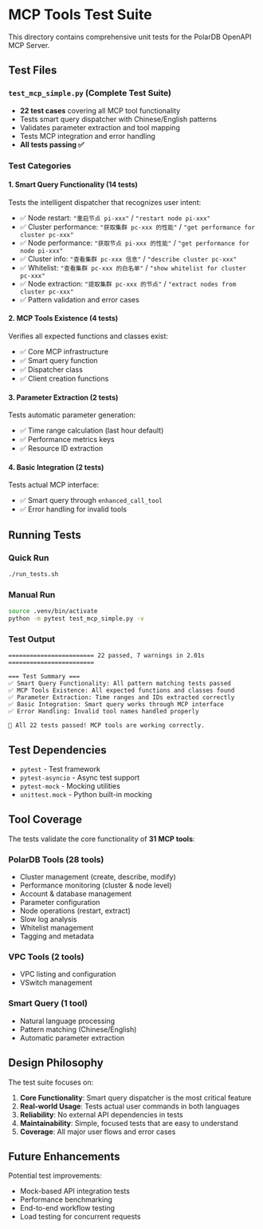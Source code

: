 # MCP Tools Test Suite

This directory contains comprehensive unit tests for the PolarDB OpenAPI MCP Server.

## Test Files

### `test_mcp_simple.py` (Complete Test Suite)
- **22 test cases** covering all MCP tool functionality
- Tests smart query dispatcher with Chinese/English patterns
- Validates parameter extraction and tool mapping
- Tests MCP integration and error handling
- **All tests passing ✅**

### Test Categories

#### 1. Smart Query Functionality (14 tests)
Tests the intelligent dispatcher that recognizes user intent:
- ✅ Node restart: `"重启节点 pi-xxx"` / `"restart node pi-xxx"`
- ✅ Cluster performance: `"获取集群 pc-xxx 的性能"` / `"get performance for cluster pc-xxx"`
- ✅ Node performance: `"获取节点 pi-xxx 的性能"` / `"get performance for node pi-xxx"`
- ✅ Cluster info: `"查看集群 pc-xxx 信息"` / `"describe cluster pc-xxx"`
- ✅ Whitelist: `"查看集群 pc-xxx 的白名单"` / `"show whitelist for cluster pc-xxx"`
- ✅ Node extraction: `"提取集群 pc-xxx 的节点"` / `"extract nodes from cluster pc-xxx"`
- ✅ Pattern validation and error cases

#### 2. MCP Tools Existence (4 tests)
Verifies all expected functions and classes exist:
- ✅ Core MCP infrastructure
- ✅ Smart query function
- ✅ Dispatcher class
- ✅ Client creation functions

#### 3. Parameter Extraction (2 tests)
Tests automatic parameter generation:
- ✅ Time range calculation (last hour default)
- ✅ Performance metrics keys
- ✅ Resource ID extraction

#### 4. Basic Integration (2 tests)
Tests actual MCP interface:
- ✅ Smart query through `enhanced_call_tool`
- ✅ Error handling for invalid tools

## Running Tests

### Quick Run
```bash
./run_tests.sh
```

### Manual Run
```bash
source .venv/bin/activate
python -m pytest test_mcp_simple.py -v
```

### Test Output
```
======================== 22 passed, 7 warnings in 2.01s ========================

=== Test Summary ===
✅ Smart Query Functionality: All pattern matching tests passed
✅ MCP Tools Existence: All expected functions and classes found  
✅ Parameter Extraction: Time ranges and IDs extracted correctly
✅ Basic Integration: Smart query works through MCP interface
✅ Error Handling: Invalid tool names handled properly

🎉 All 22 tests passed! MCP tools are working correctly.
```

## Test Dependencies

- `pytest` - Test framework
- `pytest-asyncio` - Async test support
- `pytest-mock` - Mocking utilities
- `unittest.mock` - Python built-in mocking

## Tool Coverage

The tests validate the core functionality of **31 MCP tools**:

### PolarDB Tools (28 tools)
- Cluster management (create, describe, modify)
- Performance monitoring (cluster & node level)
- Account & database management
- Parameter configuration
- Node operations (restart, extract)
- Slow log analysis
- Whitelist management
- Tagging and metadata

### VPC Tools (2 tools)
- VPC listing and configuration
- VSwitch management

### Smart Query (1 tool)
- Natural language processing
- Pattern matching (Chinese/English)
- Automatic parameter extraction

## Design Philosophy

The test suite focuses on:

1. **Core Functionality**: Smart query dispatcher is the most critical feature
2. **Real-world Usage**: Tests actual user commands in both languages
3. **Reliability**: No external API dependencies in tests
4. **Maintainability**: Simple, focused tests that are easy to understand
5. **Coverage**: All major user flows and error cases

## Future Enhancements

Potential test improvements:
- Mock-based API integration tests
- Performance benchmarking
- End-to-end workflow testing
- Load testing for concurrent requests